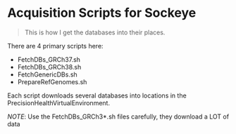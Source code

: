 # Acquisition Scripts for Sockeye
> This is how I get the databases into their places.


There are 4 primary scripts here:
- FetchDBs\_GRCh37.sh
- FetchDBs\_GRCh38.sh
- FetchGenericDBs.sh
- PrepareRefGenomes.sh

Each script downloads several databases into locations in the PrecisionHealthVirtualEnvironment. 

*NOTE*: Use the FetchDBs\_GRCh3\*.sh files carefully, they download a LOT of data



